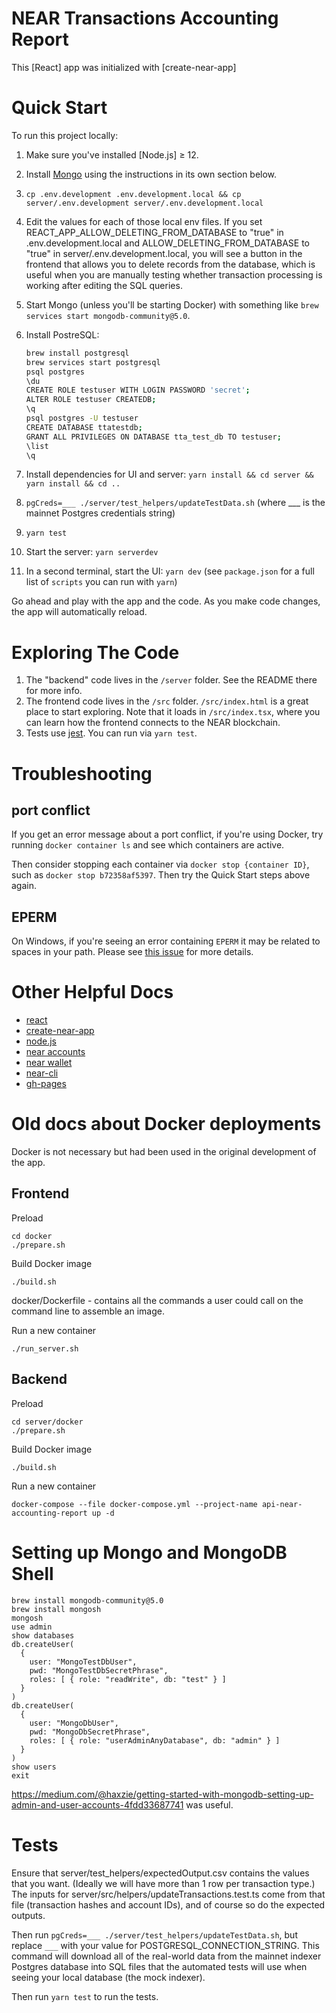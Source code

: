 # NEAR Transactions Accounting Report

This [React] app was initialized with [create-near-app]

# Quick Start

To run this project locally:

1. Make sure you've installed [Node.js] ≥ 12.
1. Install [Mongo](https://www.mongodb.com/docs/manual/tutorial/install-mongodb-on-os-x/) using the instructions in its own section below.
1. `cp .env.development .env.development.local && cp server/.env.development server/.env.development.local`
1. Edit the values for each of those local env files. If you set REACT_APP_ALLOW_DELETING_FROM_DATABASE to "true" in .env.development.local and ALLOW_DELETING_FROM_DATABASE to "true" in server/.env.development.local, you will see a button in the frontend that allows you to delete records from the database, which is useful when you are manually testing whether transaction processing is working after editing the SQL queries.
1. Start Mongo (unless you'll be starting Docker) with something like `brew services start mongodb-community@5.0`.
1. Install PostreSQL:

   ```bash
   brew install postgresql
   brew services start postgresql
   psql postgres
   \du
   CREATE ROLE testuser WITH LOGIN PASSWORD 'secret';
   ALTER ROLE testuser CREATEDB;
   \q
   psql postgres -U testuser
   CREATE DATABASE ttatestdb;
   GRANT ALL PRIVILEGES ON DATABASE tta_test_db TO testuser;
   \list
   \q
   ```

1. Install dependencies for UI and server: `yarn install && cd server && yarn install && cd ..`
1. `pgCreds=___ ./server/test_helpers/updateTestData.sh` (where \_\_\_ is the mainnet Postgres credentials string)
1. `yarn test`
1. Start the server: `yarn serverdev`
1. In a second terminal, start the UI: `yarn dev` (see `package.json` for a full list of `scripts` you can run with `yarn`)

Go ahead and play with the app and the code. As you make code changes, the app will automatically reload.

# Exploring The Code

1. The "backend" code lives in the `/server` folder. See the README there for
   more info.
2. The frontend code lives in the `/src` folder. `/src/index.html` is a great
   place to start exploring. Note that it loads in `/src/index.tsx`, where you
   can learn how the frontend connects to the NEAR blockchain.
3. Tests use [jest](https://jestjs.io/docs/getting-started#using-typescript). You can run via `yarn test`.

# Troubleshooting

## port conflict

If you get an error message about a port conflict, if you're using Docker, try running `docker container ls` and see which containers are active.

Then consider stopping each container via `docker stop {container ID}`, such as `docker stop b72358af5397`. Then try the Quick Start steps above again.

## EPERM

On Windows, if you're seeing an error containing `EPERM` it may be related to spaces in your path. Please see [this issue](https://github.com/zkat/npx/issues/209) for more details.

# Other Helpful Docs

- [react](https://reactjs.org/)
- [create-near-app](https://github.com/near/create-near-app)
- [node.js](https://nodejs.org/en/download/package-manager/)
- [near accounts](https://docs.near.org/docs/concepts/account)
- [near wallet](https://wallet.testnet.near.org/)
- [near-cli](https://github.com/near/near-cli)
- [gh-pages](https://github.com/tschaub/gh-pages)

# Old docs about Docker deployments

Docker is not necessary but had been used in the original development of the app.

## Frontend

Preload

    cd docker
    ./prepare.sh

Build Docker image

    ./build.sh

docker/Dockerfile - contains all the commands a user could call on the command line to assemble an image.

Run a new container

    ./run_server.sh

## Backend

Preload

    cd server/docker
    ./prepare.sh

Build Docker image

    ./build.sh

Run a new container

    docker-compose --file docker-compose.yml --project-name api-near-accounting-report up -d

# Setting up Mongo and MongoDB Shell

```
brew install mongodb-community@5.0
brew install mongosh
mongosh
use admin
show databases
db.createUser(
  {
    user: "MongoTestDbUser",
    pwd: "MongoTestDbSecretPhrase",
    roles: [ { role: "readWrite", db: "test" } ]
  }
)
db.createUser(
  {
    user: "MongoDbUser",
    pwd: "MongoDbSecretPhrase",
    roles: [ { role: "userAdminAnyDatabase", db: "admin" } ]
  }
)
show users
exit
```

https://medium.com/@haxzie/getting-started-with-mongodb-setting-up-admin-and-user-accounts-4fdd33687741 was useful.

# Tests

Ensure that server/test_helpers/expectedOutput.csv contains the values that you want. (Ideally we will have more than 1 row per transaction type.) The inputs for server/src/helpers/updateTransactions.test.ts come from that file (transaction hashes and account IDs), and of course so do the expected outputs.

Then run `pgCreds=___ ./server/test_helpers/updateTestData.sh`, but replace `___` with your value for POSTGRESQL_CONNECTION_STRING. This command will download all of the real-world data from the mainnet indexer Postgres database into SQL files that the automated tests will use when seeing your local database (the mock indexer).

Then run `yarn test` to run the tests.

